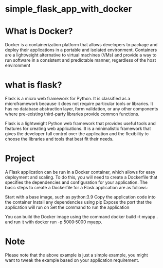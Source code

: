 # simple_flask_app_with_docker
What is Docker?
===============

Docker is a containerization platform that allows developers to package and deploy their applications in a portable and isolated environment. Containers are a lightweight alternative to virtual machines (VMs) and provide a way to run software in a consistent and predictable manner, regardless of the host environment

what is flask?
=============

Flask is a micro web framework for Python. It is classified as a microframework because it does not require particular tools or libraries. It has no database abstraction layer, form validation, or any other components where pre-existing third-party libraries provide common functions.

Flask is a lightweight Python web framework that provides useful tools and features for creating web applications. It is a minimalistic framework that gives the developer full control over the application and the flexibility to choose the libraries and tools that best fit their needs.

Project
=======
A Flask application can be run in a Docker container, which allows for easy deployment and scaling. To do this, you will need to create a Dockerfile that specifies the dependencies and configuration for your application. The basic steps to create a Dockerfile for a Flask application are as follows:

Start with a base image, such as python:3.9
Copy the application code into the container
Install any dependencies using pip
Expose the port that the application will run on
Set the command to run the application

You can build the Docker image using the command docker build -t myapp . and run it with docker run -p 5000:5000 myapp.

Note
====
Please note that the above example is just a simple example, you might want to tweak the example based on your application requirement.

